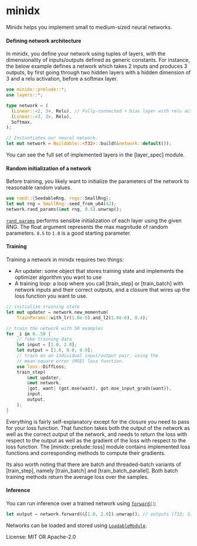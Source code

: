 # minidx

Minidx helps you implement small to medium-sized neural networks.

#### Defining network architecture

In minidx, you define your network using tuples of layers, with the
dimensionality of inputs/outputs defined as generic constants.
For instance, the below example defines a network which takes 2 inputs
and produces 3 outputs, by first going through two hidden layers with
a hidden dimension of 3 and a relu activation, before a softmax layer.

```rust
use minidx::prelude::*;
use layers::*;

type network = (
  (Linear::<2, 3>, Relu), // Fully-connected + bias layer with relu activation
  (Linear::<3, 3>, Relu),
  Softmax,
);

// Instantiates our neural network.
let mut network = Buildable::<f32>::build(&network::default());
```

You can see the full set of implemented layers in the [layer_spec] module.

#### Random initialization of a network

Before training, you likely want to initialize the parameters of the network
to reasonable random values.

```rust
use rand::{SeedableRng, rngs::SmallRng};
let mut rng = SmallRng::seed_from_u64(42);
network.rand_params(&mut rng, 0.5).unwrap();
```

[`rand_params`](`core::ResetParams::rand_params`) performs sensible initialization of each layer using
the given RNG. The float argument represents the max magnitude of random parameters. `0.5` to `1.0` is a good starting parameter.

#### Training

Training a network in minidx requires two things:

 - An updater: some object that stores training state and implements
   the optimizer algorithm you want to use
 - A training loop: a loop where you call [train_step] or [train_batch]
   with network inputs and their correct outputs, and a closure that wires up
   the loss function you want to use.

```rust
// initialize training state
let mut updater = network.new_momentum(
    TrainParams::with_lr(1.0e-5).and_l2(1.0e-6), 0.4);

// train the network with 50 examples
for _i in 0..50 {
    // fake training data
    let input = [1.0, 2.0];
    let output = [1.0, 0.0, 0.0];
    // train on an individual input/output pair, using the
    // mean-square error (MSE) loss function.
    use loss::DiffLoss;
    train_step(
        &mut updater,
        &mut network,
        |got, want| (got.mse(want), got.mse_input_grads(want)),
        input,
        output,
    );
}
```

Everything is fairly self-explanatory except for the closure you need to pass for your loss function.
That function takes both the output of the network as well as the correct output of the network, and
needs to return the loss with respect to the output as well as the gradient of the loss with respect
to the loss function. The [minidx::prelude::loss] module contains implemented loss functions and
corresponding methods to compute their gradients.

Its also worth noting that there are batch and threaded-batch variants of [train_step], namely [train_batch]
and [train_batch_parallel]. Both batch training methods return the average loss over the samples.

#### Inference

You can run inference over a trained network using [`forward()`](`core::Module::forward`):

```rust
let output = network.forward(&[1.0, 2.0]).unwrap(); // outputs [f32; 3]
```

Networks can be loaded and stored using [`LoadableModule`](core::LoadableModule).

License: MIT OR Apache-2.0
